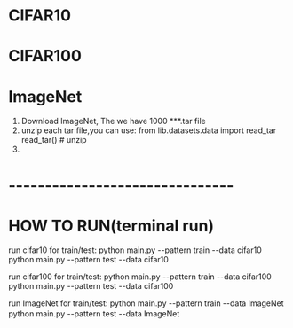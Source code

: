 # CIFAR10
# CIFAR100
# ImageNet
1. Download ImageNet, The we have 1000 ***.tar file
2. unzip each tar file,you can use:
   from lib.datasets.data import read_tar
   read_tar()    # unzip
3. 

# -------------------------------
# HOW TO RUN(terminal run)
run cifar10 for train/test:
    python main.py --pattern train --data cifar10
    python main.py --pattern test --data cifar10
    
run cifar100 for train/test:
    python main.py --pattern train --data cifar100
    python main.py --pattern test --data cifar100
    
run ImageNet for train/test:
    python main.py --pattern train --data ImageNet
    python main.py --pattern test --data ImageNet　